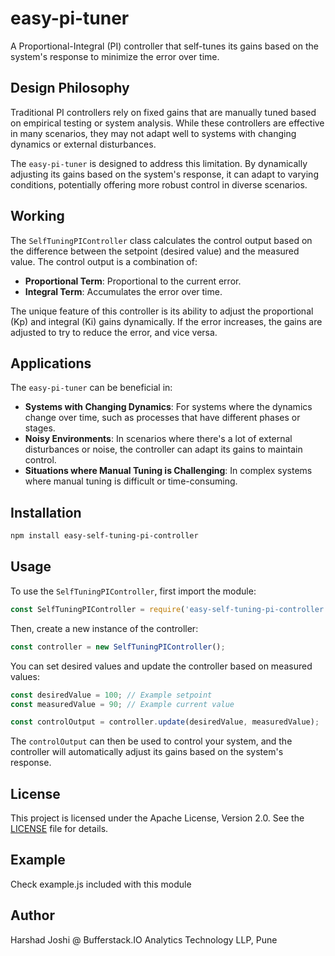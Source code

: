 # easy-pi-tuner

A Proportional-Integral (PI) controller that self-tunes its gains based on the system's response to minimize the error over time.

## Design Philosophy

Traditional PI controllers rely on fixed gains that are manually tuned based on empirical testing or system analysis. While these controllers are effective in many scenarios, they may not adapt well to systems with changing dynamics or external disturbances.

The `easy-pi-tuner` is designed to address this limitation. By dynamically adjusting its gains based on the system's response, it can adapt to varying conditions, potentially offering more robust control in diverse scenarios.

## Working

The `SelfTuningPIController` class calculates the control output based on the difference between the setpoint (desired value) and the measured value. The control output is a combination of:

- **Proportional Term**: Proportional to the current error.
- **Integral Term**: Accumulates the error over time.

The unique feature of this controller is its ability to adjust the proportional (Kp) and integral (Ki) gains dynamically. If the error increases, the gains are adjusted to try to reduce the error, and vice versa.

## Applications

The `easy-pi-tuner` can be beneficial in:

- **Systems with Changing Dynamics**: For systems where the dynamics change over time, such as processes that have different phases or stages.
- **Noisy Environments**: In scenarios where there's a lot of external disturbances or noise, the controller can adapt its gains to maintain control.
- **Situations where Manual Tuning is Challenging**: In complex systems where manual tuning is difficult or time-consuming.

## Installation

```bash
npm install easy-self-tuning-pi-controller
```

## Usage

To use the `SelfTuningPIController`, first import the module:

```javascript
const SelfTuningPIController = require('easy-self-tuning-pi-controller');
```

Then, create a new instance of the controller:

```javascript
const controller = new SelfTuningPIController();
```

You can set desired values and update the controller based on measured values:

```javascript
const desiredValue = 100; // Example setpoint
const measuredValue = 90; // Example current value

const controlOutput = controller.update(desiredValue, measuredValue);
```

The `controlOutput` can then be used to control your system, and the controller will automatically adjust its gains based on the system's response.

## License

This project is licensed under the Apache License, Version 2.0. See the [LICENSE](LICENSE) file for details.

## Example 

Check example.js included with this module

## Author

Harshad Joshi @ Bufferstack.IO Analytics Technology LLP, Pune
